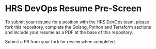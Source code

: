 # HRS DevOps Resume Pre-Screen

To submit your resume for a position with the HRS DevOps team, please fork this repository, complete the Golang, Python and Terraform sections and include your resume as a PDF at the base of this repository.

Submit a PR from your fork for review when completed. 